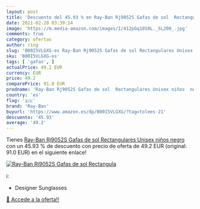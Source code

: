```yaml
---
layout: post
title: 'Descuento del 45.93 % en Ray-Ban Rj9052S Gafas de sol  Rectangula'
date: 2021-02-20 03:39:14
image: 'https://m.media-amazon.com/images/I/412pGq18S0L._SL200_.jpg'
comments: true
category: ofertas
author: ring
slug: 'B00I5VLGXG-es Ray-Ban Rj9052S Gafas de sol Rectangulares Unisex niños negro'
sku: 'B00I5VLGXG-es'
tags: [ 'gafas', ]
actualPrice: 49.2 EUR
currency: EUR
price: 49.2
comparePrice: 91.0 EUR
prodname: 'Ray-Ban Rj9052S Gafas de sol  Rectangulares Unisex niños  negro'
country: 'es'
flag: '🇪🇸'
brand: 'Ray-Ban'
buyurl: 'https://www.amazon.es/dp/B00I5VLGXG/?tag=tolees-21'
descuento: '45.93'
average: '49.2'
---
```


Tienes [Ray-Ban Rj9052S Gafas de sol  Rectangulares Unisex niños  negro](https://www.amazon.es/dp/B00I5VLGXG/?tag=tolees-21) con un 45.93 % de descuento con precio de oferta de 49.2 EUR (original: 91.0 EUR) en el siguiente enlace!

[![Ray-Ban Rj9052S Gafas de sol  Rectangula](https://m.media-amazon.com/images/I/412pGq18S0L._SL200_.jpg)](https://www.amazon.es/dp/B00I5VLGXG/?tag=tolees-21)

ℹ️:

- Designer Sunglasses

[🛒 Accede a la oferta!!](https://www.amazon.es/dp/B00I5VLGXG/?tag=tolees-21)
